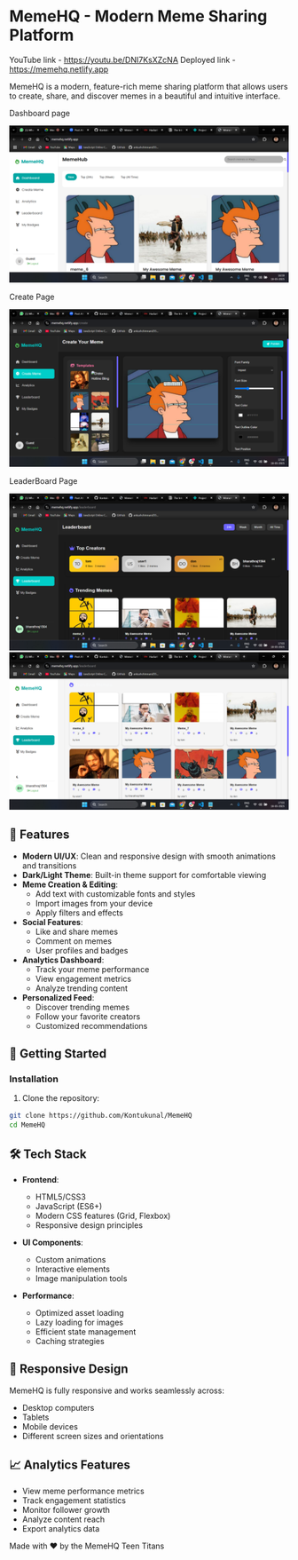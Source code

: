 # MemeHQ - Modern Meme Sharing Platform


YouTube link - https://youtu.be/DNI7KsXZcNA
Deployed link - https://memehq.netlify.app

MemeHQ is a modern, feature-rich meme sharing platform that allows users to create, share, and discover memes in a beautiful and intuitive interface.

Dashboard page

![alt text](<Screenshot (1199).png>)


Create Page

![alt text](<Screenshot (1201).png>)

LeaderBoard Page

![alt text](<Screenshot (1202).png>)
![alt text](<Screenshot (1203).png>)

## 🌟 Features

- **Modern UI/UX**: Clean and responsive design with smooth animations and transitions
- **Dark/Light Theme**: Built-in theme support for comfortable viewing
- **Meme Creation & Editing**: 
  - Add text with customizable fonts and styles
  - Import images from your device
  - Apply filters and effects
- **Social Features**:
  - Like and share memes
  - Comment on memes
  - User profiles and badges
- **Analytics Dashboard**:
  - Track your meme performance
  - View engagement metrics
  - Analyze trending content
- **Personalized Feed**:
  - Discover trending memes
  - Follow your favorite creators
  - Customized recommendations

## 🚀 Getting Started


### Installation

1. Clone the repository:
```bash
git clone https://github.com/Kontukunal/MemeHQ
cd MemeHQ
```

## 🛠️ Tech Stack

- **Frontend**:
  - HTML5/CSS3
  - JavaScript (ES6+)
  - Modern CSS features (Grid, Flexbox)
  - Responsive design principles
  
- **UI Components**:
  - Custom animations
  - Interactive elements
  - Image manipulation tools

- **Performance**:
  - Optimized asset loading
  - Lazy loading for images
  - Efficient state management
  - Caching strategies

## 📱 Responsive Design

MemeHQ is fully responsive and works seamlessly across:
- Desktop computers
- Tablets
- Mobile devices
- Different screen sizes and orientations



## 📈 Analytics Features

- View meme performance metrics
- Track engagement statistics
- Monitor follower growth
- Analyze content reach
- Export analytics data



Made with ❤️ by the MemeHQ Teen Titans